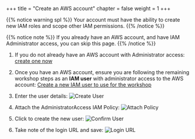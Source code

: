 +++
title = "Create an AWS account"
chapter = false
weight = 1
+++

{{% notice warning spl %}}
Your account must have the ability to create new IAM roles and scope other IAM permissions.
{{% /notice %}}

{{% notice note %}}
If you already have an AWS account, and have IAM Administrator access, you can skip this page.
{{% /notice %}}

1. If you do not  already have an AWS account with Administrator access: [create
one now](https://portal.aws.amazon.com/billing/signup#/start)

2. Once you have an AWS account, ensure you are following the remaining workshop steps
as an **IAM user** with administrator access to the AWS account:
[Create a new IAM user to use for the workshop](https://console.aws.amazon.com/iam/home?region=us-east-1#/users$new)

3. Enter the user details:
![Create User](/images/pre/iam-1-create-user.png)

4. Attach the AdministratorAccess IAM Policy:
![Attach Policy](/images/pre/iam-2-attach-policy.png)

5. Click to create the new user:
![Confirm User](/images/pre/iam-3-create-user.png)

6. Take note of the login URL and save:
![Login URL](/images/pre/iam-4-save-url.png)

